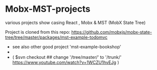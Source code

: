 # Mobx-MST-projects
various projects show casing React , Mobx &amp; MST (MobX State Tree)


Project is cloned from this repo: https://github.com/mobxjs/mobx-state-tree/tree/master/packages/mst-example-todomvc
- see also other good project 'mst-example-bookshop' 
- 
- ( $svn checkout  <github repo subdirectory>  ## change  '/tree/master/'  to  '/trunk/'  https://www.youtube.com/watch?v=1WCZU1hvEJg )

